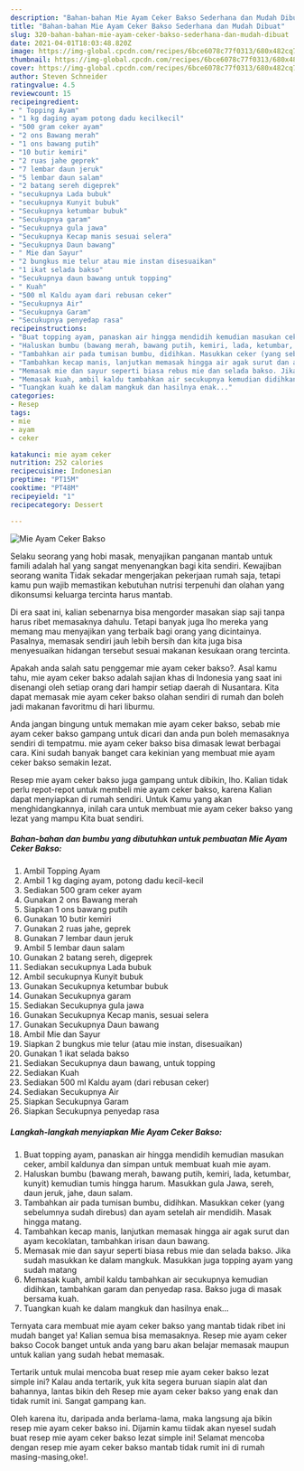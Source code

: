 ```yaml
---
description: "Bahan-bahan Mie Ayam Ceker Bakso Sederhana dan Mudah Dibuat"
title: "Bahan-bahan Mie Ayam Ceker Bakso Sederhana dan Mudah Dibuat"
slug: 320-bahan-bahan-mie-ayam-ceker-bakso-sederhana-dan-mudah-dibuat
date: 2021-04-01T18:03:48.820Z
image: https://img-global.cpcdn.com/recipes/6bce6078c77f0313/680x482cq70/mie-ayam-ceker-bakso-foto-resep-utama.jpg
thumbnail: https://img-global.cpcdn.com/recipes/6bce6078c77f0313/680x482cq70/mie-ayam-ceker-bakso-foto-resep-utama.jpg
cover: https://img-global.cpcdn.com/recipes/6bce6078c77f0313/680x482cq70/mie-ayam-ceker-bakso-foto-resep-utama.jpg
author: Steven Schneider
ratingvalue: 4.5
reviewcount: 15
recipeingredient:
- " Topping Ayam"
- "1 kg daging ayam potong dadu kecilkecil"
- "500 gram ceker ayam"
- "2 ons Bawang merah"
- "1 ons bawang putih"
- "10 butir kemiri"
- "2 ruas jahe geprek"
- "7 lembar daun jeruk"
- "5 lembar daun salam"
- "2 batang sereh digeprek"
- "secukupnya Lada bubuk"
- "secukupnya Kunyit bubuk"
- "Secukupnya ketumbar bubuk"
- "Secukupnya garam"
- "Secukupnya gula jawa"
- "Secukupnya Kecap manis sesuai selera"
- "Secukupnya Daun bawang"
- " Mie dan Sayur"
- "2 bungkus mie telur atau mie instan disesuaikan"
- "1 ikat selada bakso"
- "Secukupnya daun bawang untuk topping"
- " Kuah"
- "500 ml Kaldu ayam dari rebusan ceker"
- "Secukupnya Air"
- "Secukupnya Garam"
- "Secukupnya penyedap rasa"
recipeinstructions:
- "Buat topping ayam, panaskan air hingga mendidih kemudian masukan ceker, ambil kaldunya dan simpan untuk membuat kuah mie ayam."
- "Haluskan bumbu (bawang merah, bawang putih, kemiri, lada, ketumbar, kunyit) kemudian tumis hingga harum. Masukkan gula Jawa, sereh, daun jeruk, jahe, daun salam."
- "Tambahkan air pada tumisan bumbu, didihkan. Masukkan ceker (yang sebelumnya sudah direbus) dan ayam setelah air mendidih. Masak hingga matang."
- "Tambahkan kecap manis, lanjutkan memasak hingga air agak surut dan ayam kecoklatan, tambahkan irisan daun bawang."
- "Memasak mie dan sayur seperti biasa rebus mie dan selada bakso. Jika sudah masukkan ke dalam mangkuk. Masukkan juga topping ayam yang sudah matang"
- "Memasak kuah, ambil kaldu tambahkan air secukupnya kemudian didihkan, tambahkan garam dan penyedap rasa. Bakso juga di masak bersama kuah."
- "Tuangkan kuah ke dalam mangkuk dan hasilnya enak..."
categories:
- Resep
tags:
- mie
- ayam
- ceker

katakunci: mie ayam ceker 
nutrition: 252 calories
recipecuisine: Indonesian
preptime: "PT15M"
cooktime: "PT48M"
recipeyield: "1"
recipecategory: Dessert

---
```



![Mie Ayam Ceker Bakso](https://img-global.cpcdn.com/recipes/6bce6078c77f0313/680x482cq70/mie-ayam-ceker-bakso-foto-resep-utama.jpg)

Selaku seorang yang hobi masak, menyajikan panganan mantab untuk famili adalah hal yang sangat menyenangkan bagi kita sendiri. Kewajiban seorang  wanita Tidak sekadar mengerjakan pekerjaan rumah saja, tetapi kamu pun wajib memastikan kebutuhan nutrisi terpenuhi dan olahan yang dikonsumsi keluarga tercinta harus mantab.

Di era  saat ini, kalian sebenarnya bisa mengorder masakan siap saji tanpa harus ribet memasaknya dahulu. Tetapi banyak juga lho mereka yang memang mau menyajikan yang terbaik bagi orang yang dicintainya. Pasalnya, memasak sendiri jauh lebih bersih dan kita juga bisa menyesuaikan hidangan tersebut sesuai makanan kesukaan orang tercinta. 



Apakah anda salah satu penggemar mie ayam ceker bakso?. Asal kamu tahu, mie ayam ceker bakso adalah sajian khas di Indonesia yang saat ini disenangi oleh setiap orang dari hampir setiap daerah di Nusantara. Kita dapat memasak mie ayam ceker bakso olahan sendiri di rumah dan boleh jadi makanan favoritmu di hari liburmu.

Anda jangan bingung untuk memakan mie ayam ceker bakso, sebab mie ayam ceker bakso gampang untuk dicari dan anda pun boleh memasaknya sendiri di tempatmu. mie ayam ceker bakso bisa dimasak lewat berbagai cara. Kini sudah banyak banget cara kekinian yang membuat mie ayam ceker bakso semakin lezat.

Resep mie ayam ceker bakso juga gampang untuk dibikin, lho. Kalian tidak perlu repot-repot untuk membeli mie ayam ceker bakso, karena Kalian dapat menyiapkan di rumah sendiri. Untuk Kamu yang akan menghidangkannya, inilah cara untuk membuat mie ayam ceker bakso yang lezat yang mampu Kita buat sendiri.

<!--inarticleads1-->

##### Bahan-bahan dan bumbu yang dibutuhkan untuk pembuatan Mie Ayam Ceker Bakso:

1. Ambil  Topping Ayam
1. Ambil 1 kg daging ayam, potong dadu kecil-kecil
1. Sediakan 500 gram ceker ayam
1. Gunakan 2 ons Bawang merah
1. Siapkan 1 ons bawang putih
1. Gunakan 10 butir kemiri
1. Gunakan 2 ruas jahe, geprek
1. Gunakan 7 lembar daun jeruk
1. Ambil 5 lembar daun salam
1. Gunakan 2 batang sereh, digeprek
1. Sediakan secukupnya Lada bubuk
1. Ambil secukupnya Kunyit bubuk
1. Gunakan Secukupnya ketumbar bubuk
1. Gunakan Secukupnya garam
1. Sediakan Secukupnya gula jawa
1. Gunakan Secukupnya Kecap manis, sesuai selera
1. Gunakan Secukupnya Daun bawang
1. Ambil  Mie dan Sayur
1. Siapkan 2 bungkus mie telur (atau mie instan, disesuaikan)
1. Gunakan 1 ikat selada bakso
1. Sediakan Secukupnya daun bawang, untuk topping
1. Sediakan  Kuah
1. Sediakan 500 ml Kaldu ayam (dari rebusan ceker)
1. Sediakan Secukupnya Air
1. Siapkan Secukupnya Garam
1. Siapkan Secukupnya penyedap rasa




<!--inarticleads2-->

##### Langkah-langkah menyiapkan Mie Ayam Ceker Bakso:

1. Buat topping ayam, panaskan air hingga mendidih kemudian masukan ceker, ambil kaldunya dan simpan untuk membuat kuah mie ayam.
1. Haluskan bumbu (bawang merah, bawang putih, kemiri, lada, ketumbar, kunyit) kemudian tumis hingga harum. Masukkan gula Jawa, sereh, daun jeruk, jahe, daun salam.
1. Tambahkan air pada tumisan bumbu, didihkan. Masukkan ceker (yang sebelumnya sudah direbus) dan ayam setelah air mendidih. Masak hingga matang.
1. Tambahkan kecap manis, lanjutkan memasak hingga air agak surut dan ayam kecoklatan, tambahkan irisan daun bawang.
1. Memasak mie dan sayur seperti biasa rebus mie dan selada bakso. Jika sudah masukkan ke dalam mangkuk. Masukkan juga topping ayam yang sudah matang
1. Memasak kuah, ambil kaldu tambahkan air secukupnya kemudian didihkan, tambahkan garam dan penyedap rasa. Bakso juga di masak bersama kuah.
1. Tuangkan kuah ke dalam mangkuk dan hasilnya enak...




Ternyata cara membuat mie ayam ceker bakso yang mantab tidak ribet ini mudah banget ya! Kalian semua bisa memasaknya. Resep mie ayam ceker bakso Cocok banget untuk anda yang baru akan belajar memasak maupun untuk kalian yang sudah hebat memasak.

Tertarik untuk mulai mencoba buat resep mie ayam ceker bakso lezat simple ini? Kalau anda tertarik, yuk kita segera buruan siapin alat dan bahannya, lantas bikin deh Resep mie ayam ceker bakso yang enak dan tidak rumit ini. Sangat gampang kan. 

Oleh karena itu, daripada anda berlama-lama, maka langsung aja bikin resep mie ayam ceker bakso ini. Dijamin kamu tiidak akan nyesel sudah buat resep mie ayam ceker bakso lezat simple ini! Selamat mencoba dengan resep mie ayam ceker bakso mantab tidak rumit ini di rumah masing-masing,oke!.

